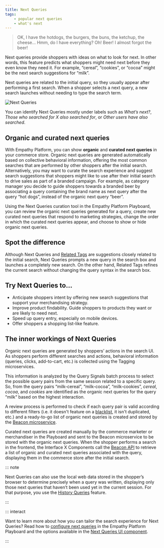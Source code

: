 ```yaml
---
title: Next Queries
tags:
    - popular next queries
    - what's next
---
```


> OK, I have the hotdogs, the burgers, the buns, the ketchup, the cheese… Hmm, do I have everything? Oh! Beer! I almost forgot the beer!

Next queries provide shoppers with ideas on what to look for next. In other words, this feature predicts what shoppers might need next before they even know they need it. For example, “cereal”, “cookies”, or “cocoa” might be the next search suggestions for “milk”.   

Next queries are related to the initial query, so they usually appear after performing a first search. When a shopper selects a next query, a new search launches without needing to type the search term. 


![Next Queries](~@assets/media/features/overview-next-queries.svg)

You can identify Next Queries mostly under labels such as _What’s next?_, _Those who searched for X also searched for_, or _Other users have also searched_.   

## Organic and curated next queries
With Empathy Platform, you can show **organic** and **curated next queries** in your commerce store. Organic next queries are generated automatically based on collective behavioral information, offering the most common searches that are performed by other shoppers after the initial search. Alternatively, you may want to curate the search experience and suggest search suggestions that shoppers might like to use after their initial search to drive sales as part of a branded campaign. For example, as category manager you decide to guide shoppers towards a branded beer by associating a query containing the brand name as next query after the query “hot dogs”, instead of the organic next query “beer”.  

Using the Next Queries curation tool in the Empathy Platform Playboard, you can review the organic next queries generated for a query, create new curated next queries that respond to marketing strategies, change the order in which the curated next queries appear, and choose to show or hide organic next queries. 

## Spot the difference  
Although Next Queries and [Related Tags](/explore-empathy-platform/features/related-tags-overview.md) are suggestions closely related to the initial search, Next Queries prompts a new query in the search box and launches a completely new search. On the other hand, Related Tags refines the current search without changing the query syntax in the search box.   


## Try Next Queries to...   

-	Anticipate shoppers intent by offering new search suggestions that support your merchandising strategy.
-	Improve product findability. Guide shoppers to products they want or are likely to need next.
-	Speed up query entry, especially on mobile devices.
-	Offer shoppers a shopping list-like feature.


## The inner workings of Next Queries
Organic next queries are generated by shoppers’ actions in the search UI. As shoppers perform different searches and actions, behavioral information (queries, clicks, add-to-cart, etc.) is collected using the Tagging microservices.

This information is analyzed by the Query Signals batch process to select the possible query pairs from the same session related to a specific query. So, from the query pairs “milk-cereal”, “milk-cocoa”, “milk-cookies”, _cereal_, _cocoa_, and _cookies_ are identified as the organic next queries for the query “milk“ based on the highest interaction.

A review process is performed to check if each query pair is valid according to different filters (i.e. it doesn't feature on a [blacklist](blacklist-overview.md), it isn't duplicated, etc.) and a ready-to-go list of organic next queries is created and stored by the [Beacon microservice](/explore-empathy-platform/diagram/microservices/beacon-service.md).

Curated next queries are created manually by the commerce marketer or merchandiser in the Playboard and sent to the Beacon microservice to be stored with the organic next queries. When the shopper performs a search in the frontend, the Interface&nbsp;X&nbsp;Components call the [Beacon API](/develop-empathy-platform/api-reference/beacon-api.md) to retrieve a list of organic and curated next queries associated with the query, displaying them in the commerce store after the initial search. 

::: note

Next Queries can also use the local web data stored in the shopper’s browser to determine precisely when a query was written, displaying only those next queries that haven’t been used yet in the current session. For that purpose, you use the [History Queries](/explore-empathy-platform/features/history-queries-overview.md) feature.

:::

::: interact

Want to learn more about how you can tailor the search experience for Next Queries? Read how to [configure next queries](/explore-empathy-platform/fine-tune-search-and-discovery/configure-next-queries.md) in the Empathy Platform Playboard and the options available in the [Next Queries UI component](/explore-empathy-platform/experience-search-and-discovery/next-queries.md).  

:::